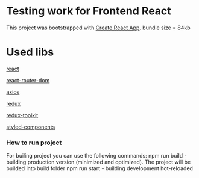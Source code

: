 # Testing work for Frontend React

This project was bootstrapped with [Create React App](https://github.com/facebook/create-react-app).
bundle size = 84kb

# Used libs
[react](https://github.com/facebook/react)

[react-router-dom](https://github.com/remix-run/react-router)

[axios](https://github.com/axios/axios)

[redux](https://github.com/reduxjs/redux)

[redux-toolkit](https://github.com/reduxjs/redux-toolkit)

[styled-components](https://styled-components.com)

### How to run project
For builing project you can use the following commands:
npm run build - building production version (minimized and optimized). The project will be builded into build folder
npm run start - building development hot-reloaded
